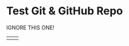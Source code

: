 # Test Git & GitHub Repo

IGNORE THIS ONE!

<table width='100%'>
    <tr>
        <td>
            <a href="https://AhmadAwais.com/"><img src="http://on.ahmda.ws/mtiU/c" alt="" /></a>
        </td>
        <td>
            <a href="https://AhmadAwais.com/"><img src="http://on.ahmda.ws/mtiU/c" alt="" /></a>
        </td>
    </tr>
</table>
